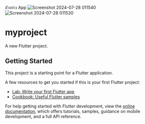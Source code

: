 ตัวอย่าง App
![Screenshot 2024-07-28 011540](https://github.com/user-attachments/assets/60b530c5-ec37-4980-bcf2-4b3afb7ab9cd)
![Screenshot 2024-07-28 011530](https://github.com/user-attachments/assets/488d16a6-028d-4401-9cc9-8559dbf87bd1)


# myproject

A new Flutter project.

## Getting Started

This project is a starting point for a Flutter application.

A few resources to get you started if this is your first Flutter project:

- [Lab: Write your first Flutter app](https://docs.flutter.dev/get-started/codelab)
- [Cookbook: Useful Flutter samples](https://docs.flutter.dev/cookbook)

For help getting started with Flutter development, view the
[online documentation](https://docs.flutter.dev/), which offers tutorials,
samples, guidance on mobile development, and a full API reference.
